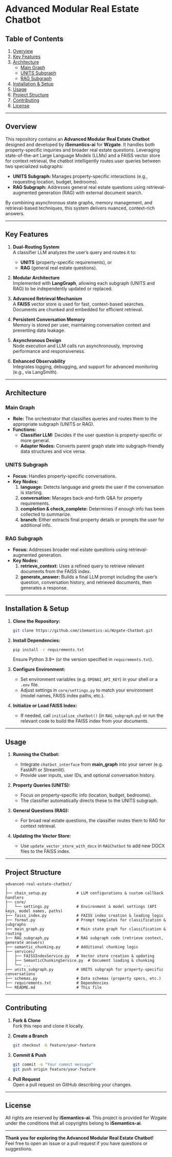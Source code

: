 # Advanced Modular Real Estate Chatbot

## Table of Contents

1. [Overview](#overview)
2. [Key Features](#key-features)
3. [Architecture](#architecture)
   - [Main Graph](#main-graph)
   - [UNITS Subgraph](#units-subgraph)
   - [RAG Subgraph](#rag-subgraph)
4. [Installation & Setup](#installation--setup)
5. [Usage](#usage)
6. [Project Structure](#project-structure)
7. [Contributing](#contributing)
8. [License](#license)
---

## Overview

This repository contains an **Advanced Modular Real Estate Chatbot** designed and developed by **iSemantics-ai** for **Wzgate**. It handles both property-specific inquiries and broader real estate questions. Leveraging state-of-the-art Large Language Models (LLMs) and a FAISS vector store for context retrieval, the chatbot intelligently routes user queries between two specialized subgraphs:

- **UNITS Subgraph:** Manages property-specific interactions (e.g., requesting location, budget, bedrooms).
- **RAG Subgraph:** Addresses general real estate questions using retrieval-augmented generation (RAG) with external document search.

By combining asynchronous state graphs, memory management, and retrieval-based techniques, this system delivers nuanced, context-rich answers.

---

## Key Features

1. **Dual-Routing System**\
   A classifier LLM analyzes the user’s query and routes it to:

   - **UNITS** (property-specific requirements), or
   - **RAG** (general real estate questions).

2. **Modular Architecture**\
   Implemented with **LangGraph**, allowing each subgraph (UNITS and RAG) to be independently updated or replaced.

3. **Advanced Retrieval Mechanism**\
   A **FAISS** vector store is used for fast, context-based searches. Documents are chunked and embedded for efficient retrieval.

4. **Persistent Conversation Memory**\
   Memory is stored per user, maintaining conversation context and preventing data leakage.

5. **Asynchronous Design**\
   Node execution and LLM calls run asynchronously, improving performance and responsiveness.

6. **Enhanced Observability**\
   Integrates logging, debugging, and support for advanced monitoring (e.g., via LangSmith).

---

## Architecture

### Main Graph

- **Role:** The orchestrator that classifies queries and routes them to the appropriate subgraph (UNITS or RAG).
- **Functions:**
  - **Classifier LLM:** Decides if the user question is property-specific or more general.
  - **Adapter Nodes:** Converts parent graph state into subgraph-friendly data structures and vice versa.

### UNITS Subgraph

- **Focus:** Handles property-specific conversations.
- **Key Nodes:**
  1. **language:** Detects language and greets the user if the conversation is starting.
  2. **conversation:** Manages back-and-forth Q&A for property requirements.
  3. **completion & check\_complete:** Determines if enough info has been collected to summarize.
  4. **branch:** Either extracts final property details or prompts the user for additional info.

### RAG Subgraph

- **Focus:** Addresses broader real estate questions using retrieval-augmented generation.
- **Key Nodes:**
  1. **retrieve\_context:** Uses a refined query to retrieve relevant documents from the FAISS index.
  2. **generate\_answer:** Builds a final LLM prompt including the user’s question, conversation history, and retrieved documents, then generates a response.

---

## Installation & Setup

1. **Clone the Repository:**

   ```bash
   git clone https://github.com/iSemantics-ai/Wzgate-Chatbot.git
   ```

2. **Install Dependencies:**

   ```bash
   pip install -r requirements.txt
   ```

   Ensure Python 3.9+ (or the version specified in `requirements.txt`).

3. **Configure Environment:**

   - Set environment variables (e.g. `OPENAI_API_KEY`) in your shell or a `.env` file.
   - Adjust settings in `core/settings.py` to match your environment (model names, FAISS index paths, etc.).

4. **Initialize or Load FAISS Index:**

   - If needed, call `initialize_chatbot()` (in `RAG_subgraph.py`) or run the relevant code to build the FAISS index from your documents.

---

## Usage

1. **Running the Chatbot:**

   - Integrate `chatbot_interface` from **main\_graph** into your server (e.g. FastAPI or Streamlit).
   - Provide user inputs, user IDs, and optional conversation history.

2. **Property Queries (UNITS):**

   - Focus on property-specific info (location, budget, bedrooms).
   - The classifier automatically directs these to the UNITS subgraph.

3. **General Questions (RAG):**

   - For broad real estate questions, the classifier routes them to RAG for context retrieval.

4. **Updating the Vector Store:**

   - Use `update_vector_store_with_docx` in `RAGChatbot` to add new DOCX files to the FAISS index.

---

## Project Structure

```
advanced-real-estate-chatbot/
│
├── chain_setup.py             # LLM configurations & custom callback handlers
├── core/
│   └── settings.py            # Environment & model settings (API keys, model names, paths)
├── faiss_index.py             # FAISS index creation & loading logic
├── format.py                  # Prompt templates for classification & subgraphs
├── main_graph.py              # Main state graph for classification & routing
├── RAG_subgraph.py            # RAG subgraph code (retrieve context, generate answers)
├── semantic_chunking.py       # Additional chunking logic
├── services/
│   ├── FAISSIndexService.py   # Vector store creation & updating
│   ├── SemanticChunkingService.py  # Document loading & chunking
│   └── ...
├── units_subgraph.py          # UNITS subgraph for property-specific conversations
├── schemas.py                 # Data schemas (property specs, etc.)
├── requirements.txt           # Dependencies
└── README.md                  # This file
```

---

## Contributing

1. **Fork & Clone**\
   Fork this repo and clone it locally.

2. **Create a Branch**

   ```bash
   git checkout -b feature/your-feature
   ```

3. **Commit & Push**

   ```bash
   git commit -m "Your commit message"
   git push origin feature/your-feature
   ```

4. **Pull Request**\
   Open a pull request on GitHub describing your changes.

---

## License

All rights are reserved by **iSemantics-ai**. This project is provided for Wzgate under the conditions that all copyrights belong to **iSemantics-ai**.

---

**Thank you for exploring the Advanced Modular Real Estate Chatbot!**\
Feel free to open an issue or a pull request if you have questions or suggestions.

